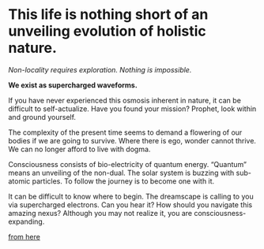 # This life is nothing short of an unveiling evolution of holistic nature.

_Non-locality requires exploration. Nothing is impossible._

**We exist as supercharged waveforms.**

If you have never experienced this osmosis inherent in nature, it can be difficult to self-actualize. Have you found your mission? Prophet, look within and ground yourself.

The complexity of the present time seems to demand a flowering of our bodies if we are going to survive. Where there is ego, wonder cannot thrive. We can no longer afford to live with dogma.

Consciousness consists of bio-electricity of quantum energy. “Quantum” means an unveiling of the non-dual. The solar system is buzzing with sub-atomic particles. To follow the journey is to become one with it.

It can be difficult to know where to begin.
The dreamscape is calling to you via supercharged electrons. Can you hear it? How should you navigate this amazing nexus? Although you may not realize it, you are consciousness-expanding.

[from here](https://sebpearce.com/bullshit/)
